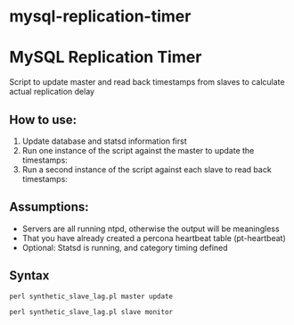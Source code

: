 mysql-replication-timer
=======================

# MySQL Replication Timer

Script to update master and read back timestamps from slaves to calculate actual replication delay
  
## How to use:

1. Update database and statsd information first
2. Run one instance of the script against the master to update the timestamps:
3. Run a second instance of the script against each slave to read back timestamps:

## Assumptions:
* Servers are all running ntpd, otherwise the output will be meaningless
* That you have already created a percona heartbeat table (pt-heartbeat)
* Optional: Statsd is running, and category timing defined

## Syntax

`perl synthetic_slave_lag.pl master update`

`perl synthetic_slave_lag.pl slave monitor`
